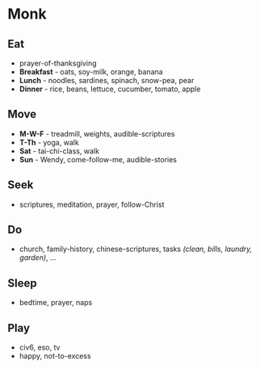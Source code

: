 # Monk

## Eat
* prayer-of-thanksgiving
* **Breakfast** - oats, soy-milk, orange, banana
* **Lunch** - noodles, sardines, spinach, snow-pea, pear
* **Dinner** - rice, beans, lettuce, cucumber, tomato, apple

## Move
* **M-W-F** - treadmill, weights, audible-scriptures
* **T-Th** - yoga, walk 
* **Sat** - tai-chi-class, walk
* **Sun** - Wendy, come-follow-me, audible-stories

## Seek
* scriptures, meditation, prayer, follow-Christ

## Do
* church, family-history, chinese-scriptures, tasks _(clean, bills, laundry, garden)_, ...

## Sleep
* bedtime, prayer, naps

## Play
* civ6, eso, tv
* happy, not-to-excess




